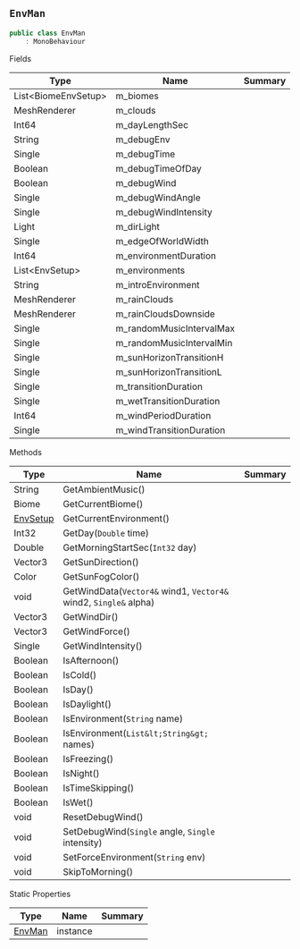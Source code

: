 ## `EnvMan`

```csharp
public class EnvMan
    : MonoBehaviour

```

Fields

| Type | Name | Summary | 
| --- | --- | --- | 
| List&lt;BiomeEnvSetup&gt; | m_biomes |  | 
| MeshRenderer | m_clouds |  | 
| Int64 | m_dayLengthSec |  | 
| String | m_debugEnv |  | 
| Single | m_debugTime |  | 
| Boolean | m_debugTimeOfDay |  | 
| Boolean | m_debugWind |  | 
| Single | m_debugWindAngle |  | 
| Single | m_debugWindIntensity |  | 
| Light | m_dirLight |  | 
| Single | m_edgeOfWorldWidth |  | 
| Int64 | m_environmentDuration |  | 
| List&lt;EnvSetup&gt; | m_environments |  | 
| String | m_introEnvironment |  | 
| MeshRenderer | m_rainClouds |  | 
| MeshRenderer | m_rainCloudsDownside |  | 
| Single | m_randomMusicIntervalMax |  | 
| Single | m_randomMusicIntervalMin |  | 
| Single | m_sunHorizonTransitionH |  | 
| Single | m_sunHorizonTransitionL |  | 
| Single | m_transitionDuration |  | 
| Single | m_wetTransitionDuration |  | 
| Int64 | m_windPeriodDuration |  | 
| Single | m_windTransitionDuration |  | 


Methods

| Type | Name | Summary | 
| --- | --- | --- | 
| String | GetAmbientMusic() |  | 
| Biome | GetCurrentBiome() |  | 
| [EnvSetup](./EnvSetup.md) | GetCurrentEnvironment() |  | 
| Int32 | GetDay(`Double` time) |  | 
| Double | GetMorningStartSec(`Int32` day) |  | 
| Vector3 | GetSunDirection() |  | 
| Color | GetSunFogColor() |  | 
| void | GetWindData(`Vector4&` wind1, `Vector4&` wind2, `Single&` alpha) |  | 
| Vector3 | GetWindDir() |  | 
| Vector3 | GetWindForce() |  | 
| Single | GetWindIntensity() |  | 
| Boolean | IsAfternoon() |  | 
| Boolean | IsCold() |  | 
| Boolean | IsDay() |  | 
| Boolean | IsDaylight() |  | 
| Boolean | IsEnvironment(`String` name) |  | 
| Boolean | IsEnvironment(`List&lt;String&gt;` names) |  | 
| Boolean | IsFreezing() |  | 
| Boolean | IsNight() |  | 
| Boolean | IsTimeSkipping() |  | 
| Boolean | IsWet() |  | 
| void | ResetDebugWind() |  | 
| void | SetDebugWind(`Single` angle, `Single` intensity) |  | 
| void | SetForceEnvironment(`String` env) |  | 
| void | SkipToMorning() |  | 


Static Properties

| Type | Name | Summary | 
| --- | --- | --- | 
| [EnvMan](./EnvMan.md) | instance |  | 


